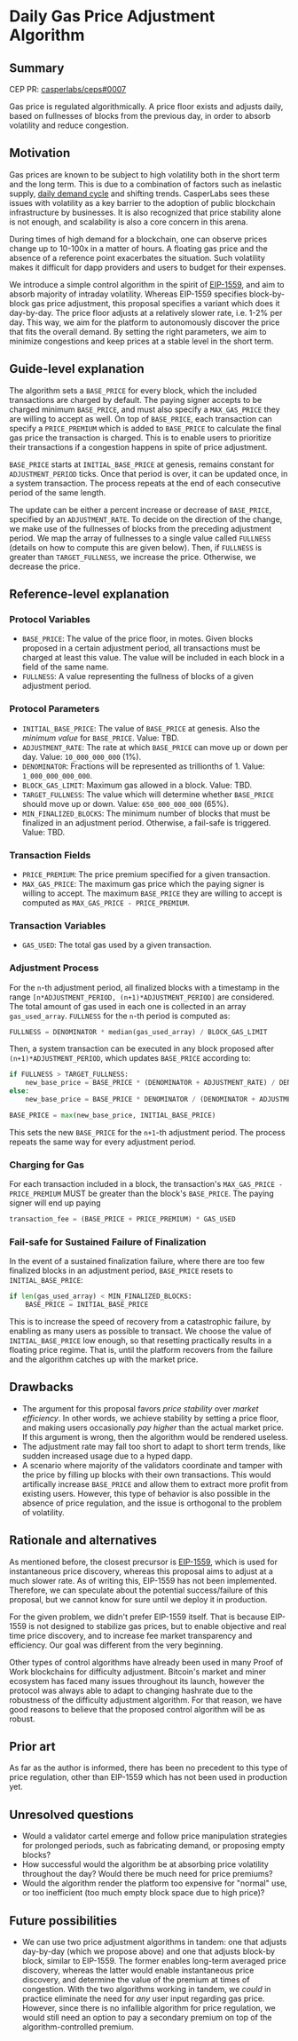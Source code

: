 # Daily Gas Price Adjustment Algorithm

## Summary

[summary]: #summary

CEP PR: [casperlabs/ceps#0007](https://github.com/casperlabs/ceps/pull/0007)

Gas price is regulated algorithmically. A price floor exists and adjusts daily, based on fullnesses of blocks from the previous day, in order to absorb volatility and reduce congestion.

## Motivation

[motivation]: #motivation

Gas prices are known to be subject to high volatility both in the short term and the long term. This is due to a combination of factors such as inelastic supply, [daily demand cycle](https://solmaz.io/2019/10/21/gas-price-fee-volatility/) and shifting trends. CasperLabs sees these issues with volatility as a key barrier to the adoption of public blockchain infrastructure by businesses. It is also recognized that price stability alone is not enough, and scalability is also a core concern in this arena.

During times of high demand for a blockchain, one can observe prices change up to 10-100x in a matter of hours. A floating gas price and the absence of a reference point exacerbates the situation. Such volatility makes it difficult for dapp providers and users to budget for their expenses.

We introduce a simple control algorithm in the spirit of [EIP-1559](https://github.com/ethereum/EIPs/blob/master/EIPS/eip-1559.md), and aim to absorb majority of intraday volatility. Whereas EIP-1559 specifies block-by-block gas price adjustment, this proposal specifies a variant which does it day-by-day. The price floor adjusts at a relatively slower rate, i.e. 1-2% per day. This way, we aim for the platform to autonomously discover the price that fits the overall demand. By setting the right parameters, we aim to minimize congestions and keep prices at a stable level in the short term.

## Guide-level explanation

[guide-level-explanation]: #guide-level-explanation

The algorithm sets a `BASE_PRICE` for every block, which the included transactions are charged by default. The paying signer accepts to be charged minimum `BASE_PRICE`, and must also specify a `MAX_GAS_PRICE` they are willing to accept as well. On top of `BASE_PRICE`, each transaction can specify a `PRICE_PREMIUM` which is added to `BASE_PRICE` to calculate the final gas price the transaction is charged. This is to enable users to prioritize their transactions if a congestion happens in spite of price adjustment.

`BASE_PRICE` starts at `INITIAL_BASE_PRICE` at genesis, remains constant for `ADJUSTMENT_PERIOD` ticks. Once that period is over, it can be updated once, in a system transaction. The process repeats at the end of each consecutive period of the same length.

The update can be either a percent increase or decrease of `BASE_PRICE`, specified by an `ADJUSTMENT_RATE`. To decide on the direction of the change, we make use of the fullnesses of blocks from the preceding adjustment period. We map the array of fullnesses to a single value called `FULLNESS` (details on how to compute this are given below). Then, if `FULLNESS` is greater than `TARGET_FULLNESS`, we increase the price. Otherwise, we decrease the price.

## Reference-level explanation

[reference-level-explanation]: #reference-level-explanation

### Protocol Variables

- `BASE_PRICE`: The value of the price floor, in motes. Given blocks proposed in a certain adjustment period, all transactions must be charged at least this value. The value will be included in each block in a field of the same name.
- `FULLNESS`: A value representing the fullness of blocks of a given adjustment period.

### Protocol Parameters

- `INITIAL_BASE_PRICE`: The value of `BASE_PRICE` at genesis. Also the *minimum value* for `BASE_PRICE`. Value: TBD.
- `ADJUSTMENT_RATE`: The rate at which `BASE_PRICE` can move up or down per day. Value: `10_000_000_000` (1%).
- `DENOMINATOR`: Fractions will be represented as trillionths of 1. Value: `1_000_000_000_000`.
- `BLOCK_GAS_LIMIT`: Maximum gas allowed in a block. Value: TBD.
- `TARGET_FULLNESS`: The value which will determine whether `BASE_PRICE` should move up or down. Value: `650_000_000_000` (65%).
- `MIN_FINALIZED_BLOCKS`: The minimum number of blocks that must be finalized in an adjustment period. Otherwise, a fail-safe is triggered. Value: TBD.

### Transaction Fields

- `PRICE_PREMIUM`: The price premium specified for a given transaction.
- `MAX_GAS_PRICE`: The maximum gas price which the paying signer is willing to accept. The maximum `BASE_PRICE` they are willing to accept is computed as `MAX_GAS_PRICE - PRICE_PREMIUM`.

### Transaction Variables

- `GAS_USED`: The total gas used by a given transaction.

### Adjustment Process

For the `n`-th adjustment period, all finalized blocks with a timestamp in the range `[n*ADJUSTMENT_PERIOD, (n+1)*ADJUSTMENT_PERIOD]` are considered. The total amount of gas used in each one is collected in an array `gas_used_array`. `FULLNESS` for the `n`-th period is computed as:

```python
FULLNESS = DENOMINATOR * median(gas_used_array) / BLOCK_GAS_LIMIT
```

Then, a system transaction can be executed in any block proposed after `(n+1)*ADJUSTMENT_PERIOD`, which updates `BASE_PRICE` according to:

```python
if FULLNESS > TARGET_FULLNESS:
    new_base_price = BASE_PRICE * (DENOMINATOR + ADJUSTMENT_RATE) / DENOMINATOR
else:
    new_base_price = BASE_PRICE * DENOMINATOR / (DENOMINATOR + ADJUSTMENT_RATE)

BASE_PRICE = max(new_base_price, INITIAL_BASE_PRICE)
```

This sets the new `BASE_PRICE` for the `n+1`-th adjustment period. The process repeats the same way for every adjustment period.

### Charging for Gas

For each transaction included in a block, the transaction's `MAX_GAS_PRICE - PRICE_PREMIUM` MUST be greater than the block's `BASE_PRICE`. The paying signer will end up paying

```python
transaction_fee = (BASE_PRICE + PRICE_PREMIUM) * GAS_USED
```

### Fail-safe for Sustained Failure of Finalization

In the event of a sustained finalization failure, where there are too few finalized blocks in an adjustment period, `BASE_PRICE` resets to `INITIAL_BASE_PRICE`:

```python
if len(gas_used_array) < MIN_FINALIZED_BLOCKS:
    BASE_PRICE = INITIAL_BASE_PRICE
```

This is to increase the speed of recovery from a catastrophic failure, by enabling as many users as possible to transact. We choose the value of `INITIAL_BASE_PRICE` low enough, so that resetting practically results in a floating price regime. That is, until the platform recovers from the failure and the algorithm catches up with the market price.

## Drawbacks

[drawbacks]: #drawbacks

- The argument for this proposal favors *price stability* over *market efficiency*. In other words, we achieve stability by setting a price floor, and making users occasionally *pay higher* than the actual market price. If this argument is wrong, then the algorithm would be rendered useless.
- The adjustment rate may fall too short to adapt to short term trends, like sudden increased usage due to a hyped dapp.
- A scenario where majority of the validators coordinate and tamper with the price by filling up blocks with their own transactions. This would artifically increase `BASE_PRICE` and allow them to extract more profit from existing users. However, this type of behavior is also possible in the absence of price regulation, and the issue is orthogonal to the problem of volatility.

## Rationale and alternatives

[rationale-and-alternatives]: #rationale-and-alternatives

As mentioned before, the closest precursor is [EIP-1559](https://github.com/ethereum/EIPs/blob/master/EIPS/eip-1559.md), which is used for instantaneous price discovery, whereas this proposal aims to adjust at a much slower rate. As of writing this, EIP-1559 has not been implemented. Therefore, we can speculate about the potential success/failure of this proposal, but we cannot know for sure until we deploy it in production.

For the given problem, we didn't prefer EIP-1559 itself. That is because EIP-1559 is not designed to stabilize gas prices, but to enable objective and real time price discovery, and to increase fee market transparency and efficiency. Our goal was different from the very beginning.

Other types of control algorithms have already been used in many Proof of Work blockchains for difficulty adjustment. Bitcoin's market and miner ecosystem has faced many issues throughout its launch, however the protocol was always able to adapt to changing hashrate due to the robustness of the difficulty adjustment algorithm. For that reason, we have good reasons to believe that the proposed control algorithm will be as robust.

## Prior art

[prior-art]: #prior-art

As far as the author is informed, there has been no precedent to this type of price regulation, other than EIP-1559 which has not been used in production yet.

## Unresolved questions

[unresolved-questions]: #unresolved-questions

- Would a validator cartel emerge and follow price manipulation strategies for prolonged periods, such as fabricating demand, or proposing empty blocks?
- How successful would the algorithm be at absorbing price volatility throughout the day? Would there be much need for price premiums?
- Would the algorithm render the platform too expensive for "normal" use, or too inefficient (too much empty block space due to high price)?

## Future possibilities

[future-possibilities]: #future-possibilities

- We can use two price adjustment algorithms in tandem: one that adjusts day-by-day (which we propose above) and one that adjusts block-by block, similar to EIP-1559. The former enables long-term averaged price discovery, whereas the latter would enable instantaneous price discovery, and determine the value of the premium at times of congestion. With the two algorithms working in tandem, we *could* in practice eliminate the need for *any* user input regarding gas price. However, since there is no infallible algorithm for price regulation, we would still need an option to pay a secondary premium on top of the algorithm-controlled premium.
